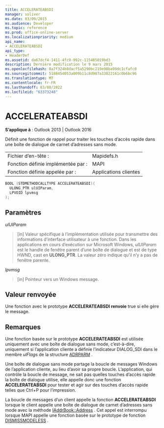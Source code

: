```yaml
---
title: ACCELERATEABSDI
manager: soliver
ms.date: 03/09/2015
ms.audience: Developer
ms.topic: reference
ms.prod: office-online-server
ms.localizationpriority: medium
api_name:
- ACCELERATEABSDI
api_type:
- HeaderDef
ms.assetid: da67dcf4-1411-4fc9-992c-115485019bd3
description: Dernière modification le 9 mars 2015
ms.openlocfilehash: 8a7f324b8dacf5a5290bc219e98ba99dc1cfafc0
ms.sourcegitcommit: 518845d053a009b11c8d907a33822161c0b6bc96
ms.translationtype: MT
ms.contentlocale: fr-FR
ms.lasthandoff: 03/08/2022
ms.locfileid: "63373248"
---
```

# <a name="accelerateabsdi"></a>ACCELERATEABSDI

**S’applique à** : Outlook 2013 | Outlook 2016
  
Définit une fonction de rappel pour traiter les touches d’accès rapide dans une boîte de dialogue de carnet d’adresses sans mode.
  
|||
|:-----|:-----|
|Fichier d’en-tête :  <br/> |Mapidefs.h  <br/> |
|Fonction définie implémentée par :  <br/> |MAPI  <br/> |
|Fonction définie appelée par :  <br/> |Applications clientes  <br/> |

```cpp
BOOL (STDMETHODCALLTYPE ACCELERATEABSDI)( 
  ULONG_PTR ulUIParam,
  LPVOID lpvmsg
);
```

## <a name="parameters"></a>Paramètres

 _ulUIParam_
  
> [in] Valeur spécifique à l’implémentation utilisée pour transmettre des informations d’interface utilisateur à une fonction. Dans les applications en cours d’exécution sur Microsoft Windows, _ulUIParam_ est le handle de fenêtre parent d’une boîte de dialogue et est de type HWND, cast en **ULONG_PTR**. La valeur zéro indique qu’il n’y a pas de fenêtre parente.

 _lpvmsg_
  
> [in] Pointeur vers un Windows message.

## <a name="return-value"></a>Valeur renvoyée

Une fonction avec le prototype **ACCELERATEABSDI renvoie** true si elle gère le message.
  
## <a name="remarks"></a>Remarques

Une fonction basée sur le prototype **ACCELERATEABSDI** est utilisée uniquement avec une boîte de dialogue sans mode, c’est-à-dire, uniquement si l’application cliente a définie l’indicateur DIALOG_SDI dans le membre _ulFlags_ de la structure [ADRPARM](adrparm.md) .
  
Une boîte de dialogue sans mode partage la boucle de messages Windows de l’application cliente, au lieu d’avoir sa propre boucle. L’application, qui contrôle la boucle de message, ne sait pas quelles touches d’accès rapide la boîte de dialogue utilise, elle appelle donc une fonction **ACCELERATEABSDI** pour tester et agir sur des touches d’accès rapide telles que Ctrl+P pour l’impression.
  
La boucle de messages d’un client appelle la fonction **ACCELERATEABSDI** lorsque le client appelle une boîte de dialogue de carnet d’adresses sans mode avec la méthode [IAddrBook::Address](iaddrbook-address.md) . Cet appel est interrompu lorsque MAPI appelle une fonction basée sur le prototype de fonction [DISMISSMODELESS](dismissmodeless.md) .
  
